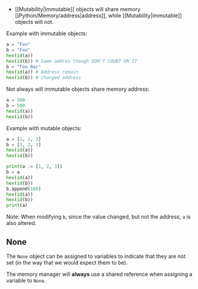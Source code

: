 - [[Mutability|Immutable]] objects will share memory [[Python/Memory/address|address]], while [[Mutability|immutable]] objects will not.

Example with immutable objects:
```python
a = "Foo"
b = "Foo"
hex(id(a))
hex(id(b)) # Same addres though DON'T COUNT ON IT
b = "Foo Bar"
hex(id(a)) # Address remain
hex(id(b)) # changed address
```

Not always will immutable objects share memory address:
```python
a = 500
b = 500
hex(id(a))
hex(id(b))
```

Example with mutable objects:
```Python
a = [1, 2, 3]
b = [1, 2, 3]
hex(id(a))
hex(id(b))
```

```Python
print(a := [1, 2, 3])
b = a
hex(id(a))
hex(id(b))
b.append(100)
hex(id(a))
hex(id(b))
print(a)
```
Note: When modifying `b`, since the value changed, but not the address, `a` is also altered.

## None

The `None` object can be assigned to variables to indicate that they are not set (in the way that we would expect them to be).

The memory manager will **always** use a shared reference when assigning a variable to `None`.